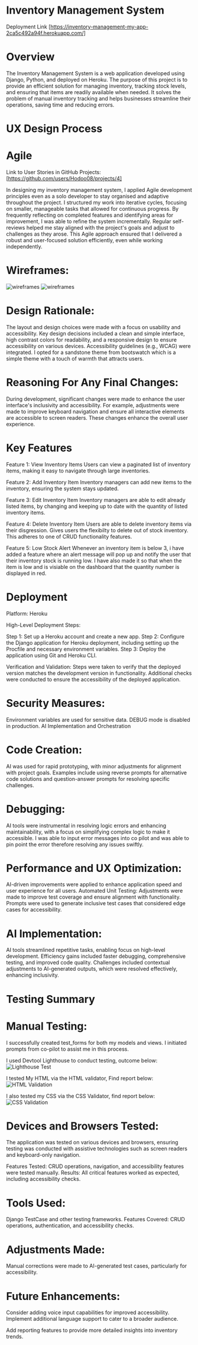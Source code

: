 # Inventory Management System

Deployment Link
[https://inventory-management-my-app-2ca5c492a94f.herokuapp.com/]

# Overview

The Inventory Management System is a web application developed using Django, Python, and deployed on Heroku. The purpose of this project is to provide an efficient solution for managing inventory, tracking stock levels, and ensuring that items are readily available when needed. It solves the problem of manual inventory tracking and helps businesses streamline their operations, saving time and reducing errors.

# UX Design Process

# Agile

Link to User Stories in GitHub Projects:
[https://github.com/users/Hodoo08/projects/4]

In designing my inventory management system, I applied Agile development principles even as a solo developer to stay organised and adaptive throughout the project. I structured my work into iterative cycles, focusing on smaller, manageable tasks that allowed for continuous progress. By frequently reflecting on completed features and identifying areas for improvement, I was able to refine the system incrementally. Regular self-reviews helped me stay aligned with the project's goals and adjust to challenges as they arose. This Agile approach ensured that I delivered a robust and user-focused solution efficiently, even while working independently.


# Wireframes:

![wireframes](static/images/New%20Wireframe%201.png)
![wireframes](static/images/New%20Wireframe%202.png)

# Design Rationale:

The layout and design choices were made with a focus on usability and accessibility. Key design decisions included a clean and simple interface, high contrast colors for readability, and a responsive design to ensure accessibility on various devices. Accessibility guidelines (e.g., WCAG) were integrated.
I opted for a sandstone theme from bootswatch which is a simple theme with a touch of warmth that attracts users.

# Reasoning For Any Final Changes:

During development, significant changes were made to enhance the user interface's inclusivity and accessibility. For example, adjustments were made to improve keyboard navigation and ensure all interactive elements are accessible to screen readers. These changes enhance the overall user experience.

# Key Features

Feature 1: View Inventory Items
Users can view a paginated list of inventory items, making it easy to navigate through large inventories.

Feature 2: Add Inventory Item
Inventory managers can add new items to the inventory, ensuring the system stays updated.

Feature 3: Edit Inventory Item
Inventory managers are able to edit already listed items, by changing and keeping up to date with the quantity of listed inventory items.

Feature 4: Delete Inventory Item
Users are able to delete inventory items via their disgression. Gives users the flexibilty to delete out of stock inventory. This adheres to one of CRUD functionality features.

Feature 5: Low Stock Alert
Whenever an inventory item is below 3, i have added a feature where an alert message will pop up and notify the user that their inventory stock is running low. I have also made it so that when the item is low and is visiable on the dashboard that the quantity number is displayed in red.


# Deployment
Platform: Heroku

High-Level Deployment Steps:

Step 1: Set up a Heroku account and create a new app.
Step 2: Configure the Django application for Heroku deployment, including setting up the Procfile and necessary environment variables.
Step 3: Deploy the application using Git and Heroku CLI.

Verification and Validation:
Steps were taken to verify that the deployed version matches the development version in functionality. Additional checks were conducted to ensure the accessibility of the deployed application.

# Security Measures:

Environment variables are used for sensitive data.
DEBUG mode is disabled in production.
AI Implementation and Orchestration


# Code Creation: 
AI was used for rapid prototyping, with minor adjustments for alignment with project goals. Examples include using reverse prompts for alternative code solutions and question-answer prompts for resolving specific challenges.

# Debugging: 
AI tools were instrumental in resolving logic errors and enhancing maintainability, with a focus on simplifying complex logic to make it accessible. I was able to input error messages into co pilot and was able to pin point the error therefore resolving any issues swiftly.

# Performance and UX Optimization: 
AI-driven improvements were applied to enhance application speed and user experience for all users.
Automated Unit Testing: 
Adjustments were made to improve test coverage and ensure alignment with functionality. Prompts were used to generate inclusive test cases that considered edge cases for accessibility.

# AI Implementation:
AI tools streamlined repetitive tasks, enabling focus on high-level development. Efficiency gains included faster debugging, comprehensive testing, and improved code quality. Challenges included contextual adjustments to AI-generated outputs, which were resolved effectively, enhancing inclusivity.

# Testing Summary

# Manual Testing:

I successfully created test_forms for both my models and views. I initiated prompts from co-pilot to assist me in this process.


I used Devtool Lighthouse to conduct testing, outcome below:
![Lighthouse Test](static/images/LightHouse%20Testing.png)

I tested My HTML via the HTML validator, Find report below:
![HTML Validation](static/images/HTML%20validator.png)

I also tested my CSS via the CSS Validator, find report below:
![CSS Validation](static/images/CSS%20validator.png)

# Devices and Browsers Tested: 

The application was tested on various devices and browsers, ensuring testing was conducted with assistive technologies such as screen readers and keyboard-only navigation.

Features Tested: 
CRUD operations, navigation, and accessibility features were tested manually.
Results: All critical features worked as expected, including accessibility checks.


# Tools Used:

Django TestCase and other testing frameworks.
Features Covered: CRUD operations, authentication, and accessibility checks.

# Adjustments Made: 

Manual corrections were made to AI-generated test cases, particularly for accessibility.

# Future Enhancements:

Consider adding voice input capabilities for improved accessibility.
Implement additional language support to cater to a broader audience.

Add reporting features to provide more detailed insights into inventory trends.
